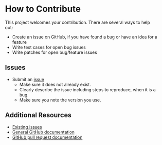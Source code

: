 How to Contribute
=================

This project welcomes your contribution. There are several ways to help out:

* Create an [issue](https://github.com/jaymoulin/docker-rpi-plex/issues/) on GitHub,
if you have found a bug or have an idea for a feature
* Write test cases for open bug issues
* Write patches for open bug/feature issues

Issues
------

* Submit an [issue](https://github.com/jaymoulin/docker-rpi-plex/issues/)
  * Make sure it does not already exist.
  * Clearly describe the issue including steps to reproduce, when it is a bug.
  * Make sure you note the version you use.

Additional Resources
--------------------

* [Existing issues](https://github.com/jaymoulin/docker-rpi-plex/issues/)
* [General GitHub documentation](https://help.github.com/)
* [GitHub pull request documentation](https://help.github.com/send-pull-requests/)